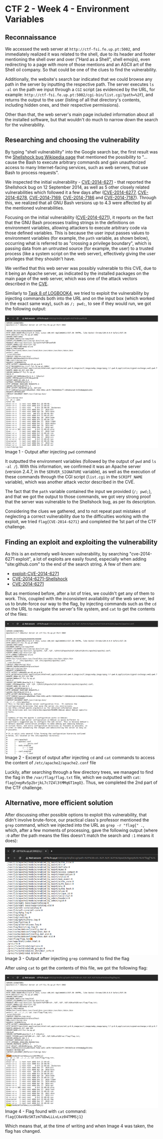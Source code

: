 # CTF 2 - Week 4 - Environment Variables

## Reconnaissance

We accessed the web server at `http://ctf-fsi.fe.up.pt:5002`, and immediately realized it was related to the shell, due to its header and footer mentioning the shell over and over ("Hard as a Shell", shell emojis), even redirecting to a page with more of those mentions and an ASCII art of the Shell oil company. So that could be one of the clues to find the vulnerability.

Additionally, the website's search bar indicated that we could browse any path in the server by inputting the respective path. The server executes `ls -al` on the path we input through a `CGI` script (as evidenced by the URL, for example: `http://ctf-fsi.fe.up.pt:5002/cgi-bin/list.cgi?path=%2F`), and returns the output to the user (listing of all that directory's contents, including hidden ones, and their respective permissions).

Other than that, the web server's main page included information about all the installed software, but that wouldn't do much to narrow down the search for the vulnerability.

## Researching and choosing the vulnerability

By typing "shell vulnerability" into the Google search bar, the first result was the [Shellshock bug Wikipedia page](<https://en.wikipedia.org/wiki/Shellshock_(software_bug)>) that mentioned the possibility to "... cause the Bash to execute arbitrary commands and gain unauthorized access to many Internet-facing services, such as web servers, that use Bash to process requests".

We inspected the initial vulnerability - [CVE-2014-6271](https://cve.mitre.org/cgi-bin/cvename.cgi?name=CVE-2014-6271) - that reported the Shellshock bug on 12 September 2014, as well as 5 other closely related vulnerabilities which followed it a few days after ([CVE-2014-6277](https://cve.mitre.org/cgi-bin/cvename.cgi?name=CVE-2014-6277), [CVE-2014-6278](https://cve.mitre.org/cgi-bin/cvename.cgi?name=CVE-2014-6278), [CVE-2014-7169](https://cve.mitre.org/cgi-bin/cvename.cgi?name=CVE-2014-7169), [CVE-2014-7186](https://cve.mitre.org/cgi-bin/cvename.cgi?name=CVE-2014-7186) and [CVE-2014-7187](https://cve.mitre.org/cgi-bin/cvename.cgi?name=CVE-2014-7187)). Through this, we realized that all GNU Bash versions up to 4.3 were affected by all the mentioned vulnerabilities.

Focusing on the initial vulnerability ([CVE-2014-6271](https://cve.mitre.org/cgi-bin/cvename.cgi?name=CVE-2014-6271)), it reports on the fact that the GNU Bash processes trailing strings in the definitions on environment variables, allowing attackers to execute arbitrary code via those defined variables. This is because the user input passes values to environment variables (for example, the `path` variable, as shown below), occurring what is referred to as "crossing a privilege boundary", which is passing data from an untrusted source (for example, the user) to a trusted process (like a system script on the web server), effectively giving the user privileges that they shouldn't have.

We verified that this web server was possibly vulnerable to this CVE, due to it being an Apache server, as indicated by the installed packages on the main page of the web server, which was one of the attack vectors described in the [CVE](https://cve.mitre.org/cgi-bin/cvename.cgi?name=CVE-2014-6271).

Similarly to [Task 8 of LOGBOOK4](/LOGBOOK4.md#task-8-invoking-external-programs-using-system-versus-execve), we tried to exploit the vulnerability by injecting commands both into the URL and on the input box (which worked in the exact same way), such as `/; pwd;`, to see if they would run, we got the following output:

![injecting_result](/images/CTF4/injecting_result.png)
Image 1 - Output after injecting `pwd` command

It outputted the environment variables (followed by the output of `pwd` and `ls -al /`). With this information, we confirmed it was an Apache server (version 2.4.7, in the `SERVER_SIGNATURE` variable), as well as the execution of these commands through the CGI script (`list.cgi` in the `SCRIPT_NAME` variable), which was another attack vector described in the CVE.

The fact that the `path` variable contained the input we provided (`/; pwd;`), and that we got the output to those commands, we got very strong proof that the server was vulnerable to the Shellshock bug, as per its description.

Considering the clues we gathered, and to not repeat past mistakes of neglecting a correct vulnerability due to the difficulties working with the exploit, we tried `flag{CVE-2014-6271}` and completed the 1st part of the CTF challenge.

## Finding an exploit and exploiting the vulnerability

As this is an extremely well-known vulnerability, by searching "cve-2014-6271 exploit", a lot of exploits are easily found, especially when adding "site:github.com" to the end of the search string. A few of them are:

- [exploit-CVE-2014-6271](https://github.com/opsxcq/exploit-CVE-2014-6271)
- [CVE-2014-6271-Shellshock](https://github.com/MY7H404/CVE-2014-6271-Shellshock)
- [CVE-2014-6271](https://github.com/b4keSn4ke/CVE-2014-6271)

But as mentioned before, after a lot of tries, we couldn't get any of them to work. This, coupled with the inconsistent availability of the web server, led us to brute-force our way to the flag, by injecting commands such as the `cd` on the URL to navigate the server's file system, and `cat` to get the contents of the files:

![cd_and_cat_result](images/CTF4/cdcat_result.png)
Image 2 - Excerpt of output after injecting `cd` and `cat` commands to access the content of `/etc/apache2/apache2.conf` file

Luckily, after searching through a few directory trees, we managed to find the flag in the `/var/flag/flag.txt` file, which we outputted with `cat`: `flag{nepRv5p2brjkL7c7Z4l3tMMq6T1mgO}`. Thus, we completed the 2nd part of the CTF challenge.

## Alternative, more efficient solution

After discussing other possible options to exploit this vulnerability, that didn't involve brute-force, our practical class's professor mentioned the `grep` command, which we injected into the URL as `grep -r "flag{" .`, which, after a few moments of processing, gave the following output (where `:0` after the path means the files doesn't match the search and `:1` means it does):

![grep_result](/images/CTF4/grep_result.png)
Image 3 - Output after injecting `grep` command to find the flag

After using `cat` to get the contents of this file, we got the following flag:

![catFlag_result](/images/CTF4/catFlag_result.png)
Image 4 - Flag found with `cat` command: `flag{C0aVBzSKTzm7UDwLLLvLxz04TMMSj1}`

Which means that, at the time of writing and when Image 4 was taken, the flag has changed.
